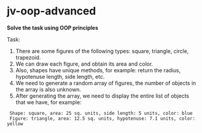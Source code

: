 # jv-oop-advanced

__Solve the task using OOP principles__

Task:
1. There are some figures of the following types: square, triangle, circle, trapezoid.
2. We can draw each figure, and obtain its area and color.
3. Also, shapes have unique methods, for example: return the radius, hypotenuse length, side length, etc.
4. We need to generate a random array of figures, the number of objects in the array is also unknown.
5. After generating the array, we need to display the entire list of objects that we have, for example:

```
 Shape: square, area: 25 sq. units, side length: 5 units, color: blue
 Figure: triangle, area: 12.5 sq. units, hypotenuse: 7.1 units, color: yellow
```

